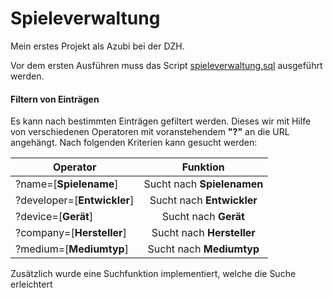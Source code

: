 # Spieleverwaltung
Mein erstes Projekt als Azubi bei der DZH.

Vor dem ersten Ausführen muss das Script [spieleverwaltung.sql](spieleverwaltung.sql) ausgeführt werden.

#### Filtern von Einträgen

Es kann nach bestimmten Einträgen gefiltert werden. Dieses wir mit Hilfe von verschiedenen Operatoren mit voranstehendem **"?"** an die URL angehängt.
Nach folgenden Kriterien kann gesucht werden:


| Operator    	|           Funktion          	|
|-------------	|:---------------------------:	|
| ?name=[**Spielename**]      	| Sucht nach  **Spielenamen** 	|
| ?developer=[**Entwickler**] 	|  Sucht nach  **Entwickler** 	|
| ?device=[**Gerät**]    	|    Sucht nach  **Gerät**    	|
| ?company=[**Hersteller**]  	|  Sucht nach **Hersteller**  	|
| ?medium=[**Mediumtyp**]    	|    Sucht nach **Mediumtyp**   |

Zusätzlich wurde eine Suchfunktion implementiert, welche die Suche erleichtert
